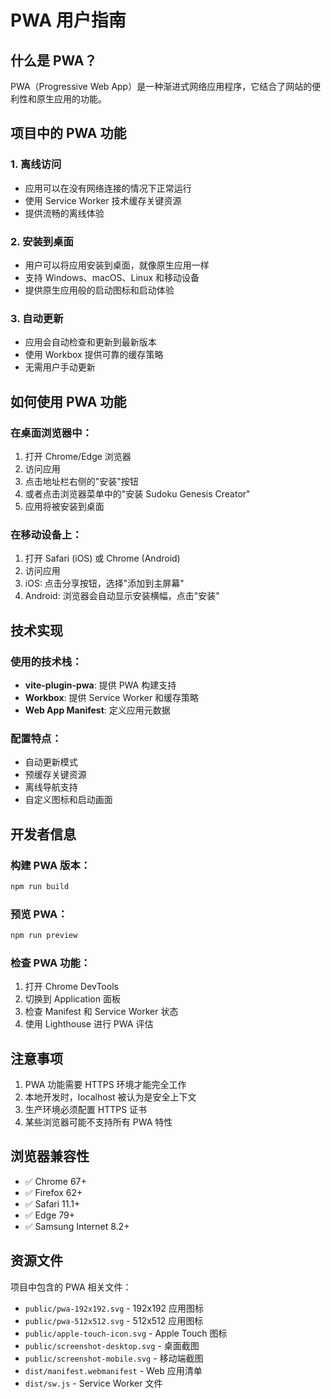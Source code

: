 # PWA 用户指南

## 什么是 PWA？

PWA（Progressive Web App）是一种渐进式网络应用程序，它结合了网站的便利性和原生应用的功能。

## 项目中的 PWA 功能

### 1. 离线访问

- 应用可以在没有网络连接的情况下正常运行
- 使用 Service Worker 技术缓存关键资源
- 提供流畅的离线体验

### 2. 安装到桌面

- 用户可以将应用安装到桌面，就像原生应用一样
- 支持 Windows、macOS、Linux 和移动设备
- 提供原生应用般的启动图标和启动体验

### 3. 自动更新

- 应用会自动检查和更新到最新版本
- 使用 Workbox 提供可靠的缓存策略
- 无需用户手动更新

## 如何使用 PWA 功能

### 在桌面浏览器中：

1. 打开 Chrome/Edge 浏览器
2. 访问应用
3. 点击地址栏右侧的"安装"按钮
4. 或者点击浏览器菜单中的"安装 Sudoku Genesis Creator"
5. 应用将被安装到桌面

### 在移动设备上：

1. 打开 Safari (iOS) 或 Chrome (Android)
2. 访问应用
3. iOS: 点击分享按钮，选择"添加到主屏幕"
4. Android: 浏览器会自动显示安装横幅，点击"安装"

## 技术实现

### 使用的技术栈：

- **vite-plugin-pwa**: 提供 PWA 构建支持
- **Workbox**: 提供 Service Worker 和缓存策略
- **Web App Manifest**: 定义应用元数据

### 配置特点：

- 自动更新模式
- 预缓存关键资源
- 离线导航支持
- 自定义图标和启动画面

## 开发者信息

### 构建 PWA 版本：

```bash
npm run build
```

### 预览 PWA：

```bash
npm run preview
```

### 检查 PWA 功能：

1. 打开 Chrome DevTools
2. 切换到 Application 面板
3. 检查 Manifest 和 Service Worker 状态
4. 使用 Lighthouse 进行 PWA 评估

## 注意事项

1. PWA 功能需要 HTTPS 环境才能完全工作
2. 本地开发时，localhost 被认为是安全上下文
3. 生产环境必须配置 HTTPS 证书
4. 某些浏览器可能不支持所有 PWA 特性

## 浏览器兼容性

- ✅ Chrome 67+
- ✅ Firefox 62+
- ✅ Safari 11.1+
- ✅ Edge 79+
- ✅ Samsung Internet 8.2+

## 资源文件

项目中包含的 PWA 相关文件：

- `public/pwa-192x192.svg` - 192x192 应用图标
- `public/pwa-512x512.svg` - 512x512 应用图标
- `public/apple-touch-icon.svg` - Apple Touch 图标
- `public/screenshot-desktop.svg` - 桌面截图
- `public/screenshot-mobile.svg` - 移动端截图
- `dist/manifest.webmanifest` - Web 应用清单
- `dist/sw.js` - Service Worker 文件
